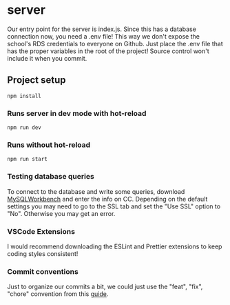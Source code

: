 # server

Our entry point for the server is index.js. Since this has a database connection now, you need a .env file! This way we don't expose the school's RDS credentials to everyone on Github. Just place the .env file that has the proper variables in the root of the project! Source control won't include it when you commit.

## Project setup

```
npm install
```

### Runs server in dev mode with hot-reload

```
npm run dev
```

### Runs without hot-reload

```
npm run start
```

### Testing database queries

To connect to the database and write some queries, download [MySQLWorkbench](https://dev.mysql.com/downloads/workbench/) and enter the info on CC. Depending on the default settings you may need to go to the SSL tab and set the "Use SSL" option to "No". Otherwise you may get an error.

### VSCode Extensions

I would recommend downloading the ESLint and Prettier extensions to keep coding styles consistent!

### Commit conventions

Just to organize our commits a bit, we could just use the "feat", "fix", "chore" convention from this [guide](https://www.conventionalcommits.org/en/v1.0.0/).
